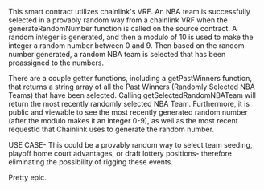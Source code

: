 This smart contract utilizes chainlink's VRF. An NBA team is successfully selected in a provably random way from a chainlink VRF when the generateRandomNumber function is called on the source contract. A random integer is generated, and then a modulo of 10 is used to make the integer a random number between 0 and 9. Then based on the random number generated, a random NBA team is selected that has been preassigned to the numbers. 

There are a couple getter functions, including a getPastWinners function, that returns a string array of all the Past Winners (Randomly Selected NBA Teams) that have been selected. Calling getSelectedRandomNBATeam will return the most recently randomly selected NBA Team. Furthermore, it is public and viewable to see the most recently generated random number (after the modulo makes it an integer 0-9), as well as the most recent requestId that Chainlink uses to generate the random number.

USE CASE- This could be a provably random way to select team seeding, playoff home court advantages, or draft lottery positions- therefore eliminating the possibility of rigging these events.

Pretty epic.
